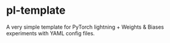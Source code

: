 # pl-template
A very simple template for PyTorch lightning + Weights &amp; Biases experiments with YAML config files.
